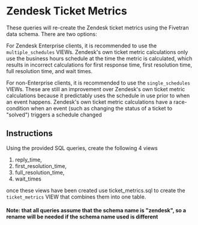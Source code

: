 # Zendesk Ticket Metrics

These queries will re-create the Zendesk ticket metrics using the Fivetran data schema. There are two options:

For Zendesk Enterprise clients, it is recommended to use the `multiple_schedules` VIEWs.  Zendesk's own ticket metric calculations only use the business hours schedule at the time the metric is calculated, which results in incorrect calculations for first response time, first resolution time, full resolution time, and wait times.

For non-Enterprise clients, it is recommended to use the `single_schedules` VIEWs.  These are still an improvement over Zendesk's own ticket metric calculations because it predictably uses the schedule in use prior to when an event happens. Zendesk's own ticket metric calculations have a race-condition when an event (such as changing the status of a ticket to "solved") triggers a schedule changed

## Instructions

Using the provided SQL queries, create the following 4 views

1. reply_time, 
1. first_resolution_time, 
1. full_resolution_time, 
1. wait_times

once these views have been created use ticket_metrics.sql to create the `ticket_metrics` VIEW that combines them into one table.

#### Note: that all queries assume that the schema name is "zendesk", so a rename will be needed if the schema name used is different

[](https://user-images.githubusercontent.com/8846529/45316884-34bf4800-b4ed-11e8-98c8-74eae336cd8f.png)

[](https://user-images.githubusercontent.com/8846529/45316885-34bf4800-b4ed-11e8-9b99-334bfadb5c99.png)

[](https://user-images.githubusercontent.com/8846529/45316886-34bf4800-b4ed-11e8-8abc-5f91a6de5c3c.png)
